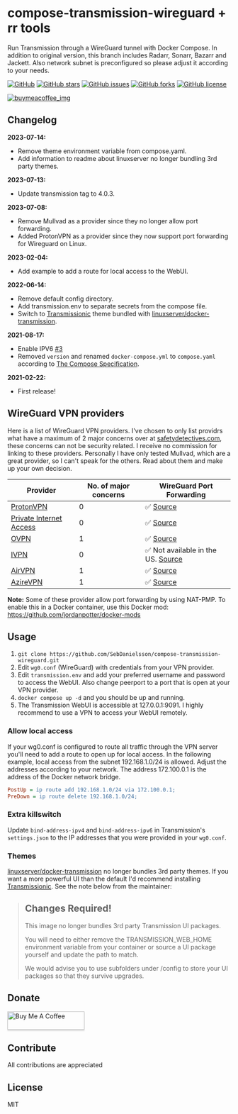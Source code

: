 # compose-transmission-wireguard + rr tools

Run Transmission through a WireGuard tunnel with Docker Compose.
In addition to original version, this branch includes Radarr, Sonarr, Bazarr and Jackett. Also network subnet is preconfigured so please adjust it according to your needs. 

[![GitHub](https://img.shields.io/badge/github-blue?style=flat&color=grey&logo=GitHub)](https://github.com/SebDanielsson/compose-transmission-wireguard)
[![GitHub stars](https://img.shields.io/github/stars/SebDanielsson/compose-transmission-wireguard?style=flat&color=blue&logo=github)](https://github.com/SebDanielsson/compose-transmission-wireguard/stargazers)
[![GitHub issues](https://img.shields.io/github/issues/SebDanielsson/compose-transmission-wireguard?style=flat&color=blue&logo=github)](https://github.com/SebDanielsson/compose-transmission-wireguard/issues)
[![GitHub forks](https://img.shields.io/github/forks/SebDanielsson/compose-transmission-wireguard?style=flat&color=blue&logo=github)](https://github.com/SebDanielsson/compose-transmission-wireguard/network)
[![GitHub license](https://img.shields.io/github/license/SebDanielsson/compose-transmission-wireguard?style=flat&color=blue&logo=github)](https://github.com/SebDanielsson/compose-transmission-wireguard/blob/main/LICENSE)

[![buymeacoffee_img]][buymeacoffee_url]

[buymeacoffee_img]: https://img.shields.io/badge/donate-BuyMeACoffee-ffdd00?logo=buymeacoffee&style=flat
[buymeacoffee_url]: https://buymeacoffee.com/danielsson

## Changelog

**2023-07-14:**

* Remove theme environment variable from compose.yaml.
* Add information to readme about linuxserver no longer bundling 3rd party themes.

**2023-07-13:**

* Update transmission tag to 4.0.3.

**2023-07-08:**

* Remove Mullvad as a provider since they no longer allow port forwarding.
* Added ProtonVPN as a provider since they now support port forwarding for Wireguard on Linux.

**2023-02-04:**

* Add example to add a route for local access to the WebUI.

**2022-06-14:**

* Remove default config directory.
* Add transmission.env to separate secrets from the compose file.
* Switch to [Transmissionic](https://github.com/6c65726f79/Transmissionic) theme bundled with [linuxserver/docker-transmission](https://github.com/linuxserver/docker-transmission).

**2021-08-17:**

* Enable IPV6 [#3](https://github.com/SebDanielsson/compose-transmission-wireguard/pull/3)
* Removed `version` and renamed `docker-compose.yml` to `compose.yaml` according to [The Compose Specification](https://github.com/compose-spec/compose-spec/blob/master/spec.md#compose-file).

**2021-02-22:**

* First release!

## WireGuard VPN providers

Here is a list of WireGuard VPN providers. I've chosen to only list providrs what have a maximum of 2 major concerns over at [safetydetectives.com](http://safetydetectives.com/best-vpns/#simple), these concerns can not be security related. I receive no commission for linking to these providers. Personally I have only tested Mullvad, which are a great provider, so I can't speak for the others. Read about them and make up your own decision.

| Provider                            | No. of major concerns | WireGuard Port Forwarding |
| ----------------------------------- | --------------------- | ------------------------- |
| [ProtonVPN](https://protonvpn.com)  | 0                     | ✅ [Source](https://protonvpn.com/support/port-forwarding-manual-setup/) |
| [Private Internet Access](https://www.privateinternetaccess.com) | 0 | ✅ [Source](https://www.privateinternetaccess.com/helpdesk/kb/articles/manual-connection-and-port-forwarding-scripts) |
| [OVPN](https://ovpn.com)             | 1                     | ✅ [Source](https://www.ovpn.com/en/blog/vidarebefordra-portar-i-ovpn) |
| [IVPN](https://ivpn.net)             | 0                     | ✅ Not available in the US. [Source](https://www.ivpn.net/knowledgebase/general/how-do-i-activate-port-forwarding/) |
| [AirVPN]([https://azirevpn.com](https://airvpn.org))     | 1                     | ✅ [Source](https://www.reddit.com/r/VPNTorrents/comments/s9f36q/list_of_vpns_that_allow_portforwarding_2022/) |
| [AzireVPN](https://azirevpn.com)     | 1                     | ✅ [Source](https://www.reddit.com/r/VPNTorrents/comments/s9f36q/list_of_vpns_that_allow_portforwarding_2022/) |

**Note:** Some of these provider allow port forwarding by using NAT-PMP. To enable this in a Docker container, use this Docker mod:
https://github.com/jordanpotter/docker-mods

## Usage

1. `git clone https://github.com/SebDanielsson/compose-transmission-wireguard.git`
2. Edit `wg0.conf` (WireGuard) with credentials from your VPN provider.
3. Edit `transmission.env` and add your preferred username and password to access the WebUI. Also change  peerport to a port that is open at your VPN provider.
4. `docker compose up -d` and you should be up and running.
5. The Transmission WebUI is accessible at 127.0.0.1:9091. I highly recommend to use a VPN to access your WebUI remotely.

### Allow local access

If your wg0.conf is configured to route all traffic through the VPN server you'll need to add a route to open up for local access. In the following example, local access from the subnet 192.168.1.0/24 is allowed. Adjust the addresses according to your network. The address 172.100.0.1 is the address of the Docker network bridge.

```ini
PostUp = ip route add 192.168.1.0/24 via 172.100.0.1;
PreDown = ip route delete 192.168.1.0/24;
```

### Extra killswitch

Update `bind-address-ipv4` and `bind-address-ipv6` in Transmission's `settings.json` to the IP addresses that you were provided in your 
`wg0.conf`.

### Themes

[linuxserver/docker-transmission](https://github.com/linuxserver/docker-transmission) no longer bundles 3rd party themes. If you want a more powerful UI than the default I'd recommend installing [Transmissionic](https://github.com/6c65726f79/Transmissionic). See the note below from the maintainer:

> ## Changes Required!
> 
> This image no longer bundles 3rd party Transmission UI packages.
> 
> You will need to either remove the TRANSMISSION_WEB_HOME environment variable
> from your container or source a UI package yourself and update the path to match.
> 
> We would advise you to use subfolders under /config to store your UI packages
> so that they survive upgrades.

## Donate

<a href="https://buymeacoffee.com/danielsson" target="_blank"><img src="https://www.buymeacoffee.com/assets/img/custom_images/white_img.png" alt="Buy Me A Coffee" style="height: 41px !important;width: 174px !important;box-shadow: 0px 3px 2px 0px rgba(190, 190, 190, 0.5) !important;-webkit-box-shadow: 0px 3px 2px 0px rgba(190, 190, 190, 0.5) !important;" ></a>

## Contribute

All contributions are appreciated

## License

MIT
